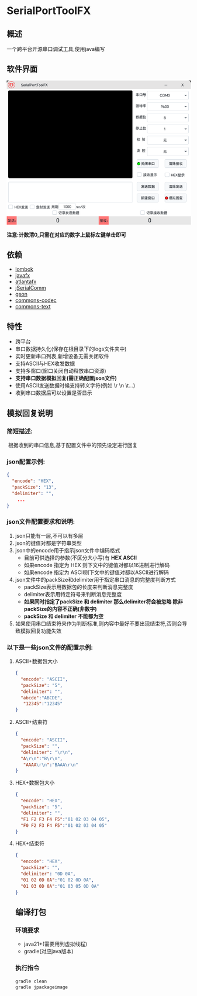 # SerialPortToolFX

## 概述

一个跨平台开源串口调试工具,使用java编写

## 软件界面

![scene](scene.png)

**注意:计数清0,只需在对应的数字上鼠标左键单击即可**

## 依赖

- [lombok](https://github.com/projectlombok/lombok)
- [javafx](https://github.com/openjdk/jfx)
- [atlantafx](https://github.com/mkpaz/atlantafx)
- [jSerialComm](https://github.com/Fazecast/jSerialComm)
- [gson](https://github.com/google/gson)
- [commons-codec](https://github.com/apache/commons-codec)
- [commons-text](https://github.com/apache/commons-text)

## 特性

- 跨平台
- 串口数据持久化(保存在根目录下的logs文件夹中)
- 实时更新串口列表,新增设备无需关闭软件
- 支持ASCII与HEX收发数据
- 支持多窗口(窗口关闭自动释放串口资源)
- **支持串口数据模拟回复(需正确配置json文件)**
- 使用ASCII发送数据时候支持转义字符(例如 \r \n \t...)
- 收到串口数据后可以设置是否显示

## 模拟回复说明

### 简短描述:

​	根据收到的串口信息,基于配置文件中的预先设定进行回复

### json配置示例:

```json
{
  "encode": "HEX",
  "packSize": "13",
  "delimiter": "",
    ...
}
```

### json文件配置要求和说明:

1. json只能有一层,不可以有多层
2. json的键值对都是字符串类型
3. json中的encode用于指示json文件中编码格式
    - 目前可供选择的参数(不区分大小写)有 **HEX  ASCII**
    - 如果encode 指定为  HEX  则下文中的键值对都以16进制进行解码
    - 如果encode 指定为  ASCII则下文中的键值对都以ASCII进行解码
4. json文件中的packSize和delimiter用于指定串口消息的完整度判断方式
    - packSize表示用数据包的长度来判断消息完整度
    - delimiter表示用特定符号来判断消息完整度
    - **如果同时指定了packSize 和 delimiter  那么delimiter将会被忽略 除非 packSize的内容不正确(非数字)**
    - **packSize 和 delimiter 不能都为空**
5. 如果使用串口结束符来作为判断标准,则内容中最好不要出现结束符,否则会导致模拟回复功能失效

### 以下是一些json文件的配置示例:

1. ASCII+数据包大小

   ```json
   {
     "encode": "ASCII",
     "packSize": "5",
     "delimiter": "",
     "abcde":"ABCDE",
      "12345":"12345"
   }
   ```

2. ASCII+结束符

   ```json
   {
     "encode": "ASCII",
     "packSize": "",
     "delimiter": "\r\n",
     "A\r\n":"B\r\n",
      "AAAA\r\n":"BAAA\r\n"
   }
   ```

3. HEX+数据包大小

   ```json
   {
     "encode": "HEX",
     "packSize": "5",
     "delimiter": "",
     "F1 F2 F3 F4 F5":"01 02 03 04 05",
     "F0 F2 F3 F4 F5":"01 02 03 04 05"
   }
   ```

4. HEX+结束符

   ```json
   {
     "encode": "HEX",
     "packSize": "",
     "delimiter": "0D 0A",
     "01 02 0D 0A":"01 02 0D 0A",
     "01 03 0D 0A":"01 03 05 0D 0A"
   }
   ```
   
   ## 编译打包
   
   ### 环境要求
   
   - java21+(需要用到虚拟线程)
   - gradle(对应java版本)
   
   ### 执行指令
   
   ```powershell
   gradle clean
   gradle jpackageimage
   ```
   
   

